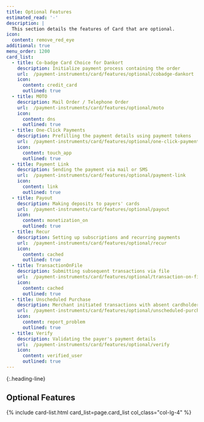 ```yaml
---
title: Optional Features
estimated_read: '-'
description: |
  This section details the features of Card that are optional.
icon:
  content: remove_red_eye
additional: true
menu_order: 1200
card_list:
  - title: Co-badge Card Choice for Dankort
    description: Initialize payment process containing the order
    url:  /payment-instruments/card/features/optional/cobadge-dankort
    icon:
      content: credit_card
      outlined: true
  - title: MOTO
    description: Mail Order / Telephone Order
    url:  /payment-instruments/card/features/optional/moto
    icon:
      content: dns
      outlined: true
  - title: One-Click Payments
    description: Prefilling the payment details using payment tokens
    url:  /payment-instruments/card/features/optional/one-click-payments
    icon:
      content: touch_app
      outlined: true
  - title: Payment Link
    description: Sending the payment via mail or SMS
    url:  /payment-instruments/card/features/optional/payment-link
    icon:
      content: link
      outlined: true
  - title: Payout
    description: Making deposits to payers' cards
    url:  /payment-instruments/card/features/optional/payout
    icon:
      content: monetization_on
      outlined: true
  - title: Recur
    description: Setting up subscriptions and recurring payments
    url:  /payment-instruments/card/features/optional/recur
    icon:
      content: cached
      outlined: true
  - title: TransactionOnFile
    description: Submitting subsequent transactions via file
    url:  /payment-instruments/card/features/optional/transaction-on-file
    icon:
      content: cached
      outlined: true
  - title: Unscheduled Purchase
    description: Merchant initiated transactions with absent cardholders
    url:  /payment-instruments/card/features/optional/unscheduled-purchase
    icon:
      content: report_problem
      outlined: true
  - title: Verify
    description: Validating the payer's payment details
    url:  /payment-instruments/card/features/optional/verify
    icon:
      content: verified_user
      outlined: true
---
```

{:.heading-line}

## Optional Features

{% include card-list.html card_list=page.card_list
    col_class="col-lg-4" %}
